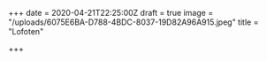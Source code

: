 +++
date = 2020-04-21T22:25:00Z
draft = true
image = "/uploads/6075E6BA-D788-4BDC-8037-19D82A96A915.jpeg"
title = "Lofoten"

+++
